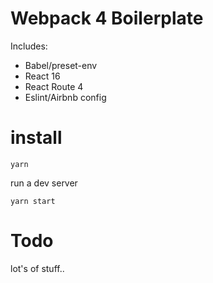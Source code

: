# Webpack 4 Boilerplate

Includes:

* Babel/preset-env
* React 16
* React Route 4
* Eslint/Airbnb config

# install

`yarn`

run a dev server

`yarn start`

# Todo

lot's of stuff..